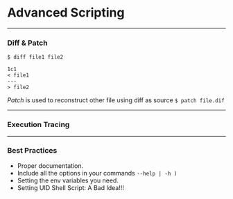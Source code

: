 # Advanced Scripting

---
### Diff & Patch

` $ diff file1 file2 `
```
1c1
< file1
---
> file2
```

*Patch* is used to reconstruct other file using diff as source
` $ patch file.dif `

---
### Execution Tracing

---
### Best Practices
 * Proper documentation.
 * Include all the options in your commands ` --help | -h ) `
 * Setting the env variables you need.
  * Setting UID Shell Script: A Bad Idea!!!